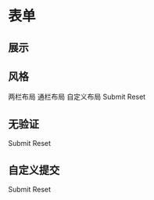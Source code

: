 # 表单

## 展示  

<y-form>
  <y-form-item legend="user">
    <y-input name="user" placeholder="User"></y-input>
  </y-form-item>
  <y-form-item legend="password">
    <y-input name="password" type="password" required placeholder="Password"></y-input>
  </y-form-item>
</y-form>

## 风格  

<y-radio-group id="mode-type-radio-group" default-value="normal">
  <y-radio value="normal">两栏布局</y-radio>
  <y-radio value="full">通栏布局</y-radio>
  <y-radio value="none">自定义布局</y-radio>
</y-radio-group>

<y-form id="form-mode-type">
  <y-form-item legend="user">
    <y-input name="user" placeholder="User"></y-input>
  </y-form-item>
  <y-form-item legend="password">
    <y-input name="password" type="password" required placeholder="Password"></y-input>
  </y-form-item>
  <y-form-item>
    <y-button type="submit">Submit</y-button>
    <y-button type="reset">Reset</y-button>
  </y-form-item>
</y-form>

## 无验证  

<y-form action="/login" method="post" no-validate>
  <y-form-item legend="user">
    <y-input name="user" placeholder="User"></y-input>
  </y-form-item>
  <y-form-item legend="password">
    <y-input name="password" type="password" required placeholder="Password"></y-input>
  </y-form-item>
  <y-form-item>
    <y-button type="submit">Submit</y-button>
    <y-button type="reset">Reset</y-button>
  </y-form-item>
</y-form>

## 自定义提交  

<y-form id="custom-form">
  <y-form-item legend="user">
    <y-input name="user" placeholder="User"></y-input>
  </y-form-item>
  <y-form-item legend="password">
    <y-input name="password" type="password" required placeholder="Password"></y-input>
  </y-form-item>
  <y-form-item>
    <y-button type="submit" id="custom-submit">Submit</y-button>
    <y-button type="reset">Reset</y-button>
  </y-form-item>
</y-form>

<script>
function changeFormModeType(e) {
  const radioGroup = document.querySelector('#mode-type-radio-group')

  if (radioGroup) {
    radioGroup.addEventListener('change', function (e) {
      const ele = document.querySelector('#form-mode-type')
      console.log('🚀 ~ file: index.html:1027 ~ ele:', ele, e.detail.value)

      if (ele) {
        ele.setAttribute('mode-type', e.detail.value)
      }
    })
  }
}

function customFormSubmit() {
  const btn = document.querySelector('#custom-submit')

  if (!btn) return

  btn.onclick = function () {
    const form = document.querySelector('#custom-form')
    // form.formData（默认为 formData 格式数据）
    // form.formData.json（json格式数据）

    console.log('formData', form.formData)
    console.log('formData JSON', form.formData.json)
  }
}

changeFormModeType()
customFormSubmit()
</script>
